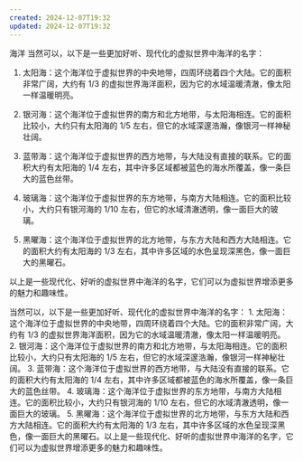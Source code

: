 ```yaml
---
created: 2024-12-07T19:32
updated: 2024-12-07T19:32
---
```

海洋
当然可以，以下是一些更加好听、现代化的虚拟世界中海洋的名字：

1. 太阳海：这个海洋位于虚拟世界的中央地带，四周环绕着四个大陆。它的面积非常广阔，大约有 1/3 的虚拟世界海洋面积，因为它的水域温暖清澈，像太阳一样温暖明亮。

2. 银河海：这个海洋位于虚拟世界的南方和北方地带，与太阳海相连。它的面积比较小，大约只有太阳海的 1/5 左右，但它的水域深邃浩瀚，像银河一样神秘壮阔。

3. 蓝带海：这个海洋位于虚拟世界的西方地带，与大陆没有直接的联系。它的面积大约有太阳海的 1/4 左右，其中许多区域都被蓝色的海水所覆盖，像一条巨大的蓝色丝带。

4. 玻璃海：这个海洋位于虚拟世界的东方地带，与南方大陆相连。它的面积比较小，大约只有银河海的 1/10 左右，但它的水域清澈透明，像一面巨大的玻璃。

5. 黑曜海：这个海洋位于虚拟世界的北方地带，与东方大陆和西方大陆相连。它的面积大约有太阳海的 1/3 左右，其中许多区域的水色呈现深黑色，像一面巨大的黑曜石。

以上是一些现代化、好听的虚拟世界中海洋的名字，它们可以为虚拟世界增添更多的魅力和趣味性。



当然可以，以下是一些更加好听、现代化的虚拟世界中海洋的名字： 1. 太阳海：这个海洋位于虚拟世界的中央地带，四周环绕着四个大陆。它的面积非常广阔，大约有 1/3 的虚拟世界海洋面积，因为它的水域温暖清澈，像太阳一样温暖明亮。 2. 银河海：这个海洋位于虚拟世界的南方和北方地带，与太阳海相连。它的面积比较小，大约只有太阳海的 1/5 左右，但它的水域深邃浩瀚，像银河一样神秘壮阔。 3. 蓝带海：这个海洋位于虚拟世界的西方地带，与大陆没有直接的联系。它的面积大约有太阳海的 1/4 左右，其中许多区域都被蓝色的海水所覆盖，像一条巨大的蓝色丝带。 4. 玻璃海：这个海洋位于虚拟世界的东方地带，与南方大陆相连。它的面积比较小，大约只有银河海的 1/10 左右，但它的水域清澈透明，像一面巨大的玻璃。 5. 黑曜海：这个海洋位于虚拟世界的北方地带，与东方大陆和西方大陆相连。它的面积大约有太阳海的 1/3 左右，其中许多区域的水色呈现深黑色，像一面巨大的黑曜石。以上是一些现代化、好听的虚拟世界中海洋的名字，它们可以为虚拟世界增添更多的魅力和趣味性。


